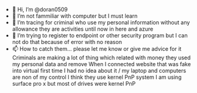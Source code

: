 - 👋 Hi, I’m @doran0509
- 👀 I’m not fammiliar with computer but I must learn 
- 🌱 I’m tracing for criminal who use my personal information without any allowance they are activities until now in here and azure
- 💞️ I’m trying to register to endpoint or other security program but I can not do that because of error with no reason 
- 📫 How to catch them... please let me know or give me advice for it Criminals are making a lot of thing which related with money they used my personal data and remove
When I connected website that was fake into virtual first time I had no idea about it / my laptop and computers are non of my control  I think they use kernel PnP system 
I am using surface pro x but most of drives were kernel PnP

<!---
doran0509/doran0509 is a ✨ special ✨ repository because its `README.md` (this file) appears on your GitHub profile.
You can click the Preview link to take a look at your changes.
--->
